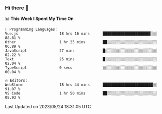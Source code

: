 ### Hi there 👋

<!--
**asdf12303116/asdf12303116** is a ✨ _special_ ✨ repository because its `README.md` (this file) appears on your GitHub profile.

Here are some ideas to get you started:

- 🔭 I’m currently working on ...
- 🌱 I’m currently learning ...
- 👯 I’m looking to collaborate on ...
- 🤔 I’m looking for help with ...
- 💬 Ask me about ...
- 📫 How to reach me: ...
- 😄 Pronouns: ...
- ⚡ Fun fact: ...
-->

<!--START_SECTION:waka-->
📊 **This Week I Spent My Time On** 

```text
💬 Programming Languages: 
Vue.js                   18 hrs 16 mins      ██████████████████████░░░   88.81 % 
Other                    1 hr 25 mins        ██░░░░░░░░░░░░░░░░░░░░░░░   06.89 % 
JavaScript               27 mins             █░░░░░░░░░░░░░░░░░░░░░░░░   02.22 % 
Text                     25 mins             █░░░░░░░░░░░░░░░░░░░░░░░░   02.04 % 
TypeScript               0 secs              ░░░░░░░░░░░░░░░░░░░░░░░░░   00.04 % 

🔥 Editors: 
WebStorm                 18 hrs 44 mins      ███████████████████████░░   91.07 % 
VS Code                  1 hr 50 mins        ██░░░░░░░░░░░░░░░░░░░░░░░   08.93 % 
```


 Last Updated on 2023/05/24 18:31:05 UTC
<!--END_SECTION:waka-->
